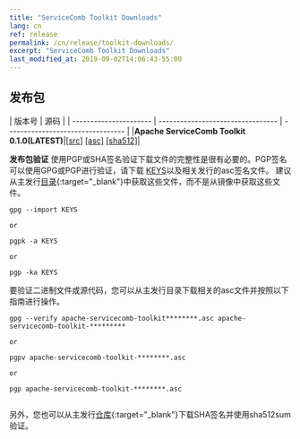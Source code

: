 ```yaml
---
title: "ServiceComb Toolkit Downloads"
lang: cn
ref: release
permalink: /cn/release/toolkit-downloads/
excerpt: "ServiceComb Toolkit Downloads"
last_modified_at: 2019-09-02T14:06:43-55:00
---
```


## 发布包

| 版本号           |         源码            |
| ---------------------- | --------------------------------- | --------------------------------- |
|**Apache ServiceComb Toolkit 0.1.0(LATEST)**|[[src]](https://apache.org/dyn/closer.cgi/servicecomb/servicecomb-toolkit/0.1.0/apache-servicecomb-toolkit-distribution-0.1.0-src.zip) [[asc]](https://www.apache.org/dist/servicecomb/servicecomb-toolkit/0.1.0/apache-servicecomb-toolkit-distribution-0.1.0-src.zip.asc) [[sha512]](https://www.apache.org/dist/servicecomb/servicecomb-toolkit/0.1.0/apache-servicecomb-toolkit-distribution-0.1.0-src.zip.sha512)|

**发布包验证**
使用PGP或SHA签名验证下载文件的完整性是很有必要的。PGP签名可以使用GPG或PGP进行验证，请下载 [KEYS](https://www.apache.org/dist/servicecomb/KEYS)以及相关发行的asc签名文件。
建议从主发行[目录](https://www.apache.org/dist/servicecomb/servicecomb-toolkit/){:target="_blank"}中获取这些文件，而不是从镜像中获取这些文件。

 ```
 gpg --import KEYS

 or

 pgpk -a KEYS

 or

 pgp -ka KEYS

```

要验证二进制文件或源代码，您可以从主发行目录下载相关的asc文件并按照以下指南进行操作。

```
gpg --verify apache-servicecomb-toolkit********.asc apache-servicecomb-toolkit-*********

or

pgpv apache-servicecomb-toolkit-********.asc

or

pgp apache-servicecomb-toolkit-********.asc


```

另外，您也可以从主发行[仓库](https://www.apache.org/dist/servicecomb/servicecomb-toolkit/){:target="_blank"}下载SHA签名并使用sha512sum验证。
